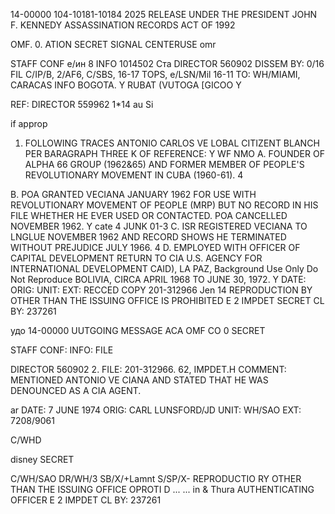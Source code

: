 14-00000
104-10181-10184
2025 RELEASE UNDER THE PRESIDENT JOHN F. KENNEDY ASSASSINATION RECORDS ACT OF 1992

OMF. 0.
ATION
SECRET
SIGNAL CENTERUSE omr

STAFF
CONF e/ин 8 INFO 1014502 Ста DIRECTOR 560902 DISSEM BY: 0/16
FIL C/IP/B, 2/AF6, C/SBS,
16-17 TOPS, e/LSN/Mil
16-11
TO: WH/MIAMI, CARACAS INFO BOGOTA. Y
RUBAT (VUTOGA [GICOO Y

REF: DIRECTOR 559962 1*14
au
Si

if approp
1. FOLLOWING TRACES ANTONIO CARLOS VE
LOBAL CITIZENT
BLANCH PER BARAGRAPH THREE K OF REFERENCE: Y
WF NMO
A. FOUNDER OF ALPHA 66 GROUP (1962&65) AND FORMER
MEMBER OF PEOPLE'S REVOLUTIONARY MOVEMENT IN CUBA
(1960-61). 4

B. POA GRANTED VECIANA JANUARY 1962 FOR USE WITH
REVOLUTIONARY MOVEMENT OF PEOPLE (MRP) BUT NO RECORD
IN HIS FILE WHETHER HE EVER USED OR CONTACTED. POA
CANCELLED NOVEMBER 1962. Y
cate
4
JUNK 01-3
C. ISR REGISTERED VECIANA TO LNGLUE NOVEMBER 1962
AND RECORD SHOWS HE TERMINATED WITHOUT PREJUDICE JULY
1966. 4
D. EMPLOYED WITH OFFICER OF CAPITAL DEVELOPMENT
RETURN TO CIA
U.S. AGENCY FOR INTERNATIONAL DEVELOPMENT CAID), LA PAZ,
Background Use Only
Do Not Reproduce
BOLIVIA, CIRCA APRIL 1968 TO JUNE 30, 1972. Y
DATE:
ORIG:
UNIT:
EXT:
RECCED COPY
201-312966
Jen 14
REPRODUCTION BY OTHER THAN THE ISSUING OFFICE IS PROHIBITED
E 2 IMPDET
SECRET
CL BY: 237261

удо
14-00000
UUTGOING MESSAGE
ACA
OMF
CO
0
SECRET

STAFF
CONF:
INFO: FILE

DIRECTOR
560902
2. FILE: 201-312966. 62, IMPDET.H
COMMENT: MENTIONED ANTONIO VE CIANA AND STATED
THAT HE WAS DENOUNCED AS A CIA AGENT.

ar
DATE: 7 JUNE 1974
ORIG: CARL LUNSFORD/JD
UNIT: WH/SAO
EXT: 7208/9061

C/WHD

disney
SECRET

C/WH/SAO
DR/WH/3
SB/X/+Lamnt
S/SP/X-
REPRODUCTIO RY OTHER THAN THE ISSUING OFFICE OPROTI D
...
...
in & Thura
AUTHENTICATING OFFICER
E 2 IMPDET
CL BY: 237261
